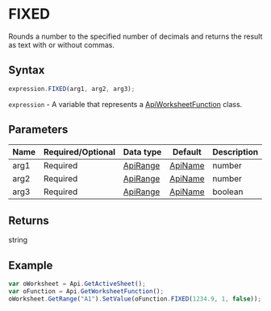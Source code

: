 # FIXED

Rounds a number to the specified number of decimals and returns the result as text with or without commas.

## Syntax

```javascript
expression.FIXED(arg1, arg2, arg3);
```

`expression` - A variable that represents a [ApiWorksheetFunction](../ApiWorksheetFunction.md) class.

## Parameters

| **Name** | **Required/Optional** | **Data type** | **Default** | **Description** |
| ------------- | ------------- | ------------- | ------------- | ------------- |
| arg1 | Required | [ApiRange](../../ApiRange/ApiRange.md) | [ApiName](../../ApiName/ApiName.md) | number |  | The number to round and convert to text. |
| arg2 | Required | [ApiRange](../../ApiRange/ApiRange.md) | [ApiName](../../ApiName/ApiName.md) | number |  | The number of digits to the right of the decimal point. If omitted, the function will assume it to be 2. |
| arg3 | Required | [ApiRange](../../ApiRange/ApiRange.md) | [ApiName](../../ApiName/ApiName.md) | boolean |  | Specifies whether do display commas in the returned text (**false** or omitted) or not (**true**). |

## Returns

string

## Example



```javascript
var oWorksheet = Api.GetActiveSheet();
var oFunction = Api.GetWorksheetFunction();
oWorksheet.GetRange("A1").SetValue(oFunction.FIXED(1234.9, 1, false));
```
